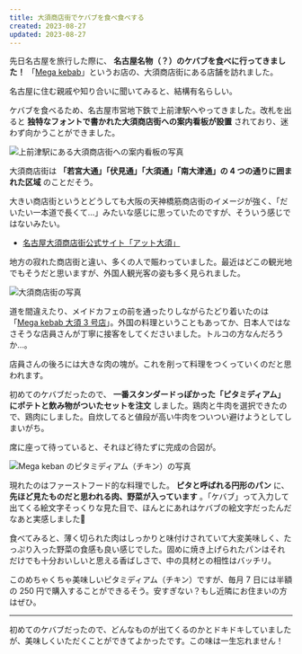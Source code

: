 ```yaml
---
title: 大須商店街でケバブを食べ食べする
created: 2023-08-27
updated: 2023-08-27
---
```


先日名古屋を旅行した際に、 **名古屋名物（？）のケバブを食べに行ってきました！** 「[Mega kebab](https://megakebab.com/)」というお店の、大須商店街にある店舗を訪れました。

名古屋に住む親戚や知り合いに聞いてみると、結構有名らしい。

ケバブを食べるため、名古屋市営地下鉄で上前津駅へやってきました。改札を出ると **独特なフォントで書かれた大須商店街への案内看板が設置** されており、迷わず向かうことができました。

![上前津駅にある大須商店街への案内看板の写真](1de6a636-4e21-4e94-b383-bdcbd5983200)

大須商店街は **「若宮大通」「伏見通」「大須通」「南大津通」の 4 つの通りに囲まれた区域** のことだそう。

大きい商店街というとどうしても大阪の天神橋筋商店街のイメージが強く、「だいたい一本道で長くて…」みたいな感じに思っていたのですが、そういう感じではないみたい。

- [名古屋大須商店街公式サイト「アット大須」](https://osu.nagoya/ja/)

地方の寂れた商店街と違い、多くの人で賑わっていました。最近はどこの観光地でもそうだと思いますが、外国人観光客の姿も多く見られました。

![大須商店街の写真](923081c0-b83b-4816-57e8-2adcf2a22500)

道を間違えたり、メイドカフェの前を通ったりしながらたどり着いたのは「[Mega kebab 大須 3 号店](https://megakebab.com/shop_detail/index9.html)」。外国の料理ということもあってか、日本人ではなさそうな店員さんが丁寧に接客をしてくださいました。トルコの方なんだろうか…。

店員さんの後ろには大きな肉の塊が。これを削って料理をつくっていくのだと思われます。

初めてのケバブだったので、 **一番スタンダードっぽかった「ピタミディアム」にポテトと飲み物がついたセットを注文** しました。鶏肉と牛肉を選択できたので、鶏肉にしました。自炊してると値段が高い牛肉をついつい避けようとしてしまいがち。

席に座って待っていると、それほど待たずに完成の合図が。

![Mega keban のピタミディアム（チキン）の写真](c6f6b346-bb86-46f1-a895-368760be1100)

現れたのはファーストフード的な料理でした。 **ピタと呼ばれる円形のパン** に、 **先ほど見たものだと思われる肉、野菜が入っています** 。「ケバブ」って入力して出てくる絵文字そっくりな見た目で、ほんとにあれはケバブの絵文字だったんだなあと実感しました🥙

食べてみると、薄く切られた肉はしっかりと味付けされていて大変美味しく、たっぷり入った野菜の食感も良い感じでした。固めに焼き上げられたパンはそれだけでも十分おいしいと思える香ばしさで、中の具材との相性はバッチリ。

このめちゃくちゃ美味しいピタミディアム（チキン）ですが、毎月 7 日には半額の 250 円で購入することができるそう。安すぎない？もし近隣にお住まいの方はぜひ。

---

初めてのケバブだったので、どんなものが出てくるのかとドキドキしていましたが、美味しくいただくことができてよかったです。この味は一生忘れません！
